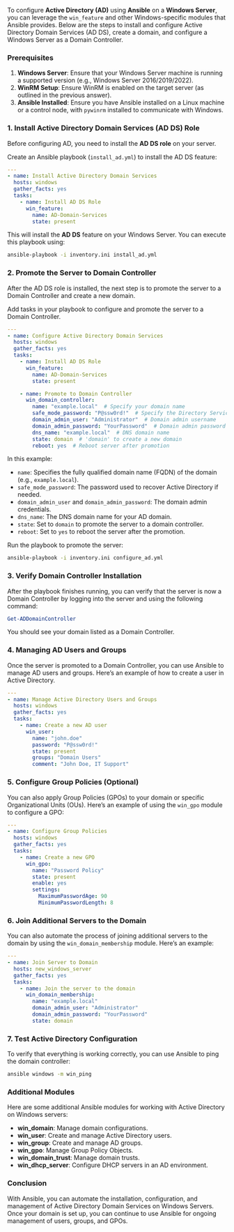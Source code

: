 To configure **Active Directory (AD)** using **Ansible** on a **Windows Server**, you can leverage the `win_feature` and other Windows-specific modules that Ansible provides. Below are the steps to install and configure Active Directory Domain Services (AD DS), create a domain, and configure a Windows Server as a Domain Controller.

### Prerequisites
1. **Windows Server**: Ensure that your Windows Server machine is running a supported version (e.g., Windows Server 2016/2019/2022).
2. **WinRM Setup**: Ensure WinRM is enabled on the target server (as outlined in the previous answer).
3. **Ansible Installed**: Ensure you have Ansible installed on a Linux machine or a control node, with `pywinrm` installed to communicate with Windows.

### 1. **Install Active Directory Domain Services (AD DS) Role**
Before configuring AD, you need to install the **AD DS role** on your server.

Create an Ansible playbook (`install_ad.yml`) to install the AD DS feature:

```yaml
---
- name: Install Active Directory Domain Services
  hosts: windows
  gather_facts: yes
  tasks:
    - name: Install AD DS Role
      win_feature:
        name: AD-Domain-Services
        state: present
```

This will install the **AD DS** feature on your Windows Server. You can execute this playbook using:

```bash
ansible-playbook -i inventory.ini install_ad.yml
```

### 2. **Promote the Server to Domain Controller**
After the AD DS role is installed, the next step is to promote the server to a Domain Controller and create a new domain.

Add tasks in your playbook to configure and promote the server to a Domain Controller.

```yaml
---
- name: Configure Active Directory Domain Services
  hosts: windows
  gather_facts: yes
  tasks:
    - name: Install AD DS Role
      win_feature:
        name: AD-Domain-Services
        state: present

    - name: Promote to Domain Controller
      win_domain_controller:
        name: "example.local"  # Specify your domain name
        safe_mode_password: "P@ssw0rd!"  # Specify the Directory Services Restore Mode (DSRM) password
        domain_admin_user: "Administrator"  # Domain admin username
        domain_admin_password: "YourPassword"  # Domain admin password
        dns_name: "example.local"  # DNS domain name
        state: domain  # 'domain' to create a new domain
        reboot: yes  # Reboot server after promotion
```

In this example:

- `name`: Specifies the fully qualified domain name (FQDN) of the domain (e.g., `example.local`).
- `safe_mode_password`: The password used to recover Active Directory if needed.
- `domain_admin_user` and `domain_admin_password`: The domain admin credentials.
- `dns_name`: The DNS domain name for your AD domain.
- `state`: Set to `domain` to promote the server to a domain controller.
- `reboot`: Set to `yes` to reboot the server after the promotion.

Run the playbook to promote the server:

```bash
ansible-playbook -i inventory.ini configure_ad.yml
```

### 3. **Verify Domain Controller Installation**
After the playbook finishes running, you can verify that the server is now a Domain Controller by logging into the server and using the following command:

```powershell
Get-ADDomainController
```

You should see your domain listed as a Domain Controller.

### 4. **Managing AD Users and Groups**
Once the server is promoted to a Domain Controller, you can use Ansible to manage AD users and groups. Here’s an example of how to create a user in Active Directory.

```yaml
---
- name: Manage Active Directory Users and Groups
  hosts: windows
  gather_facts: yes
  tasks:
    - name: Create a new AD user
      win_user:
        name: "john.doe"
        password: "P@ssw0rd!"
        state: present
        groups: "Domain Users"
        comment: "John Doe, IT Support"
```

### 5. **Configure Group Policies (Optional)**
You can also apply Group Policies (GPOs) to your domain or specific Organizational Units (OUs). Here’s an example of using the `win_gpo` module to configure a GPO:

```yaml
---
- name: Configure Group Policies
  hosts: windows
  gather_facts: yes
  tasks:
    - name: Create a new GPO
      win_gpo:
        name: "Password Policy"
        state: present
        enable: yes
        settings:
          MaximumPasswordAge: 90
          MinimumPasswordLength: 8
```

### 6. **Join Additional Servers to the Domain**
You can also automate the process of joining additional servers to the domain by using the `win_domain_membership` module. Here’s an example:

```yaml
---
- name: Join Server to Domain
  hosts: new_windows_server
  gather_facts: yes
  tasks:
    - name: Join the server to the domain
      win_domain_membership:
        name: "example.local"
        domain_admin_user: "Administrator"
        domain_admin_password: "YourPassword"
        state: domain
```

### 7. **Test Active Directory Configuration**
To verify that everything is working correctly, you can use Ansible to ping the domain controller:

```bash
ansible windows -m win_ping
```

### Additional Modules
Here are some additional Ansible modules for working with Active Directory on Windows servers:

- **win_domain**: Manage domain configurations.
- **win_user**: Create and manage Active Directory users.
- **win_group**: Create and manage AD groups.
- **win_gpo**: Manage Group Policy Objects.
- **win_domain_trust**: Manage domain trusts.
- **win_dhcp_server**: Configure DHCP servers in an AD environment.

### Conclusion
With Ansible, you can automate the installation, configuration, and management of Active Directory Domain Services on Windows Servers. Once your domain is set up, you can continue to use Ansible for ongoing management of users, groups, and GPOs.